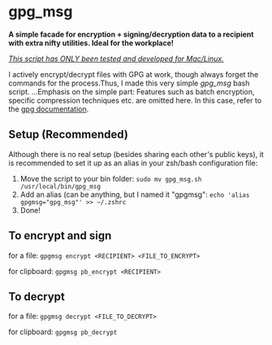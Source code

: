 # gpg_msg
**A simple facade for encryption + signing/decryption data to a recipient with extra nifty utilities. Ideal for the workplace!**

<ins>*This script has ONLY been tested and developed for Mac/Linux.*</ins>  

I actively encrypt/decrypt files with GPG at work, though always forget the commands for the process.Thus, I made this very simple _gpg_msg_ bash script.
...Emphasis on the simple part: Features such as batch encryption, specific compression techniques etc. are omitted here. In this case, refer to the [gpg documentation](https://www.gnupg.org/documentation/manuals/gnupg24/gpg.1.html). 

## Setup (Recommended)
Although there is no real setup (besides sharing each other's public keys), it is recommended to set it up as an alias in your zsh/bash configuration file:

1. Move the script to your bin folder: ```sudo mv gpg_msg.sh /usr/local/bin/gpg_msg```
2. Add an alias (can be anything, but I named it "gpgmsg": ```echo 'alias gpgmsg="gpg_msg"' >> ~/.zshrc```
3. Done!

## To encrypt and sign

for a file:
```gpgmsg encrypt <RECIPIENT> <FILE_TO_ENCRYPT>```

for clipboard:
```gpgmsg pb_encrypt <RECIPIENT>```

## To decrypt

for a file: 
```gpgmsg decrypt <FILE_TO_DECRYPT>```

for clipboard:
```gpgmsg pb_decrypt```
